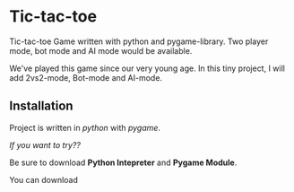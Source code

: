 # Tic-tac-toe
Tic-tac-toe Game written with python and pygame-library. Two player mode, bot mode and AI mode would be available.

We've played this game since our very young age. In this tiny project, I will add 2vs2-mode, Bot-mode and AI-mode.

## Installation
Project is written in *python* with *pygame*. 

*If you want to try??*

Be sure to download __Python Intepreter__ and __Pygame Module__.

You can download 
